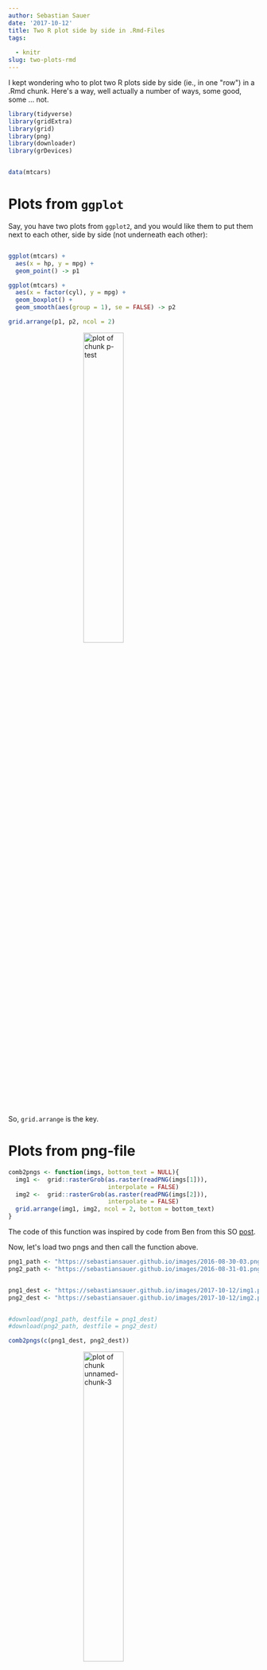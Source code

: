```yaml
---
author: Sebastian Sauer
date: '2017-10-12'
title: Two R plot side by side in .Rmd-Files
tags:
  
  - knitr
slug: two-plots-rmd
---
```







I kept wondering who to plot two R plots side by side (ie., in one "row") in a .Rmd chunk. Here's a way, well actually a number of ways, some good, some ... not.


```r
library(tidyverse)
library(gridExtra)
library(grid)
library(png)
library(downloader)
library(grDevices)


data(mtcars)
```


# Plots from `ggplot`

Say, you have two plots from `ggplot2`, and you would like them to put them next to each other, side by side (not underneath each other):


```r

ggplot(mtcars) +
  aes(x = hp, y = mpg) +
  geom_point() -> p1

ggplot(mtcars) +
  aes(x = factor(cyl), y = mpg) +
  geom_boxplot() +
  geom_smooth(aes(group = 1), se = FALSE) -> p2

grid.arrange(p1, p2, ncol = 2)
```

<img src="https://sebastiansauer.github.io/images/2017-10-12/p-test-1.png" title="plot of chunk p-test" alt="plot of chunk p-test" width="40%" style="display: block; margin: auto;" />

So, `grid.arrange` is the key.

# Plots from png-file



```r
comb2pngs <- function(imgs, bottom_text = NULL){
  img1 <-  grid::rasterGrob(as.raster(readPNG(imgs[1])),
                            interpolate = FALSE)
  img2 <-  grid::rasterGrob(as.raster(readPNG(imgs[2])),
                            interpolate = FALSE)
  grid.arrange(img1, img2, ncol = 2, bottom = bottom_text)
}
```


The code of this function was inspired by code from Ben
from this SO [post](https://stackoverflow.com/questions/25415365/insert-side-by-side-png-images-using-knitr).

Now, let's load two pngs and then call the function above.



```r
png1_path <- "https://sebastiansauer.github.io/images/2016-08-30-03.png"
png2_path <- "https://sebastiansauer.github.io/images/2016-08-31-01.png"


png1_dest <- "https://sebastiansauer.github.io/images/2017-10-12/img1.png"
png2_dest <- "https://sebastiansauer.github.io/images/2017-10-12/img2.png"


#download(png1_path, destfile = png1_dest)
#download(png2_path, destfile = png2_dest)

comb2pngs(c(png1_dest, png2_dest))
```

<img src="https://sebastiansauer.github.io/images/2017-10-12/unnamed-chunk-3-1.png" title="plot of chunk unnamed-chunk-3" alt="plot of chunk unnamed-chunk-3" width="40%" style="display: block; margin: auto;" />

This works, it produces two plots from png files side by side.

# Two plots side-by-side the knitr way. Does not work.

But what about the standard knitr way?


```r
knitr::include_graphics(c(png1_dest,png2_dest))
```

<img src=""https://sebastiansauer.github.io/images/2017-10-12/img1.png" title="plot of chunk unnamed-chunk-4" alt="plot of chunk unnamed-chunk-4" width="30%" style="display: block; margin: auto;" /><img src=""https://sebastiansauer.github.io/images/2017-10-12/img2.png" title="plot of chunk unnamed-chunk-4" alt="plot of chunk unnamed-chunk-4" width="30%" style="display: block; margin: auto;" />

Does not work.

Maybe with only one value for `out.width?`?


```r
knitr::include_graphics(c(png1_dest, png2_dest))
```

<img src="https://sebastiansauer.github.io/images/2017-10-12/img1.png" title="plot of chunk unnamed-chunk-5" alt="plot of chunk unnamed-chunk-5" width="30%" style="display: block; margin: auto;" /><img src="https://sebastiansauer.github.io/images/2017-10-12/img2.png" title="plot of chunk unnamed-chunk-5" alt="plot of chunk unnamed-chunk-5" width="30%" style="display: block; margin: auto;" />



Nope. Does not work.


Does not work either, despite [some saying so](http://www.zevross.com/blog/2017/06/19/tips-and-tricks-for-working-with-images-and-figures-in-r-markdown-documents/).


Maybe two times `include_graphics`?


```r
imgs <- c(png1_dest, png2_dest)
imgs
#> [1] "https://sebastiansauer.github.io/images/2017-10-12/img1.png"
#> [2] "https://sebastiansauer.github.io/images/2017-10-12/img2.png"

knitr::include_graphics(png1_dest);  knitr::include_graphics(png2_dest)
```

<img src="https://sebastiansauer.github.io/images/2017-10-12/img1.png" title="plot of chunk unnamed-chunk-6" alt="plot of chunk unnamed-chunk-6" width="20%" style="display: block; margin: auto;" /><img src="https://sebastiansauer.github.io/images/2017-10-12/img2.png" title="plot of chunk unnamed-chunk-6" alt="plot of chunk unnamed-chunk-6" width="20%" style="display: block; margin: auto;" />


# An insight why `include_graphics` fails

No avail. Looking at the html code in the md-file which is produced by the knitr -call shows one interesting point: all this version of `include_graphics` produce the same code. And all have this `style="display: block; margin: auto;"` part in it. That obviously created problems. I am unsure who to convince `include_graphics` to divorce from this argument. I tried some versions of the chunk argument `fig.show = hold`, but to no avail.



# Plain markdown works

Try this code
```
![](https://sebastiansauer.github.io/images/2017-10-12/img1.png){ width=30% } ![](https://sebastiansauer.github.io/images/2017-10-12/img2.png){ width=40% }
```

The two commands `![]...` need not appear in one row. However, no new paragraph may separate them (no blank line between, otherwise the images will appear one below the other).

![](https://sebastiansauer.github.io/images/2017-10-12/img1.png){ width=30% }
![](https://sebastiansauer.github.io/images/2017-10-12/img2.png){ width=40% }

Works. But the markdown way does not give the fill comfort and power. So, that's not quite perfect.


# Conclusion

A partial solution is there; but it's not optimal. There wil most probably be different alternatives. For example, using plain html or Latex. But it's a kind of pity, the `include_graphics` call does not work as expected (by me).

